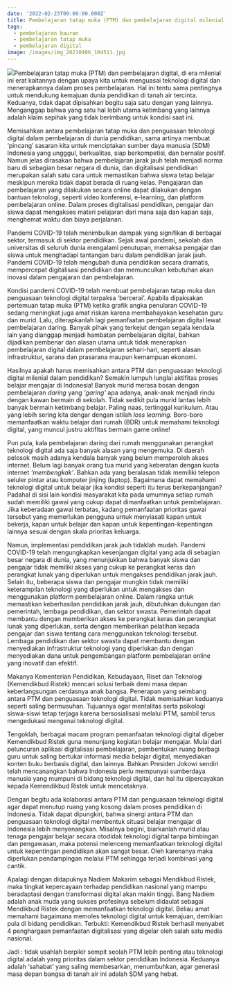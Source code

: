 ```yaml
---
date: '2022-02-23T00:00:00.000Z'
title: Pembelajaran tatap muka (PTM) dan pembelajaran digital milenial (PDM)
tags:
  - pembelajaran bauran
  - pembelajaran tatap muka
  - pembelajaran digital
image: /images/img_20210406_104511.jpg
---
```


![](/images/img_20210406_104511.jpg)Pembelajaran tatap muka (PTM) dan pembelajaran digital, di era milenial ini erat kaitannya dengan upaya kita untuk menguasai teknologi digital dan menerapkannya dalam proses pembelajaran. Hal ini tentu sama pentingnya untuk mendukung kemajuan dunia pendidikan di tanah air tercinta. Keduanya, tidak dapat dipisahkan begitu saja satu dengan yang lainnya. Menganggap bahwa yang satu hal lebih utama ketimbang yang lainnya adalah klaim sepihak yang tidak berimbang untuk kondisi saat ini.

Memisahkan antara pembelajaran tatap muka dan penguasaan teknologi digital dalam pembelajaran di dunia pendidikan, sama artinya membuat ‘pincang’ sasaran kita untuk menciptakan sumber daya manusia (SDM) Indonesia yang ungggul, berkualitas, siap berkompetisi, dan bernalar positif. Namun jelas dirasakan bahwa pembelajaran jarak jauh telah menjadi norma baru di sebagian besar negara di dunia, dan digitalisasi pendidikan merupakan salah satu cara untuk memastikan bahwa siswa tetap belajar meskipun mereka tidak dapat berada di ruang kelas. Pengajaran dan pembelajaran yang dilakukan secara online dapat dilakukan dengan bantuan teknologi, seperti video konferensi, e-learning, dan platform pembelajaran online. Dalam proses digitalisasi pendidikan, pengajar dan siswa dapat mengakses materi pelajaran dari mana saja dan kapan saja, menghemat waktu dan biaya perjalanan.

Pandemi COVID-19 telah menimbulkan dampak yang signifikan di berbagai sektor, termasuk di sektor pendidikan. Sejak awal pandemi, sekolah dan universitas di seluruh dunia mengalami penutupan, memaksa pengajar dan siswa untuk menghadapi tantangan baru dalam pendidikan jarak jauh. Pandemi COVID-19 telah mengubah dunia pendidikan secara dramatis, mempercepat digitalisasi pendidikan dan memunculkan kebutuhan akan inovasi dalam pengajaran dan pembelajaran.

Kondisi pandemi COVID-19 telah membuat pembelajaran tatap muka dan penguasaan teknologi digital terpaksa ‘bercerai’. Apabila dipaksakan pertemuan tatap muka (PTM) ketika grafik angka penularan COVID-19 sedang meningkat juga amat riskan karena membahayakan kesehatan guru dan murid. Lalu, diterapkanlah lagi pemanfaatan pembelajaran digital lewat pembelajaran daring. Banyak pihak yang terkejut dengan segala kendala lain yang dianggap menjadi hambatan pembelajaran digital, bahkan dijadikan pembenar dan alasan utama untuk tidak menerapkan pembelajaran digital dalam pembelajaran sehari-hari, seperti alasan infrastruktur, sarana dan prasarana maupun kemampuan ekonomi.

Hasilnya apakah harus memisahkan antara PTM dan penguasaan teknologi digital milenial dalam pendidikan? Semakin lumpuh lunglai aktifitas proses belajar mengajar di Indonesia! Banyak murid merasa bosan dengan pembelajaran *daring* yang *'garing'* apa adanya, anak-anak menjadi rindu dengan kawan bermain di sekolah. Tidak sedikit pula murid lantas lebih banyak bermain ketimbang belajar. Paling naas, tertinggal kurikulum. Atau yang lebih sering kita dengar dengan istilah *loss learning.*  Boro-boro memanfaatkan waktu belajar dari rumah (BDR) untuk memahami teknologi digital, yang muncul justru aktifitas bermain game online!

Pun pula, kala pembelajaran daring dari rumah menggunakan perangkat teknologi digital ada saja banyak alasan yang mengemuka. Di daerah pelosok masih adanya kendala banyak yang belum memperoleh akses internet. Belum lagi banyak orang tua murid yang keberatan dengan kuota internet *‘membengkak’*. Bahkan ada yang beralasan tidak memiliki telepon seluler pintar atau komputer jinjing (laptop). Bagaimana dapat memahami teknologi digital untuk belajar jika kondisi seperti itu terus berkepanjangan? Padahal di sisi lain kondisi masyarakat kita pada umumnya setiap rumah sudah memiliki gawai yang cukup dapat dimanfaatkan untuk pembelajaran. Jika keberadaan gawai terbatas, kadang pemanfaatan prioritas gawai tersebut yang memerlukan pengguna untuk menyiasati kapan untuk bekerja, kapan untuk belajar dan kapan untuk kepentingan-kepentingan lainnya sesuai dengan skala prioritas keluarga.

Namun, implementasi pendidikan jarak jauh tidaklah mudah. Pandemi COVID-19 telah mengungkapkan kesenjangan digital yang ada di sebagian besar negara di dunia, yang menunjukkan bahwa banyak siswa dan pengajar tidak memiliki akses yang cukup ke perangkat keras dan perangkat lunak yang diperlukan untuk mengakses pendidikan jarak jauh. Selain itu, beberapa siswa dan pengajar mungkin tidak memiliki keterampilan teknologi yang diperlukan untuk mengakses dan menggunakan platform pembelajaran online. Dalam rangka untuk memastikan keberhasilan pendidikan jarak jauh, dibutuhkan dukungan dari pemerintah, lembaga pendidikan, dan sektor swasta. Pemerintah dapat membantu dengan memberikan akses ke perangkat keras dan perangkat lunak yang diperlukan, serta dengan memberikan pelatihan kepada pengajar dan siswa tentang cara menggunakan teknologi tersebut. Lembaga pendidikan dan sektor swasta dapat membantu dengan menyediakan infrastruktur teknologi yang diperlukan dan dengan menyediakan dana untuk pengembangan platform pembelajaran online yang inovatif dan efektif.

Makanya Kementerian Pendidikan, Kebudayaan, Riset dan Teknologi (Kemendikbud Ristek) mencari solusi terbaik demi masa depan keberlangsungan cerdasnya anak bangsa. Penerapan yang seimbang antara PTM dan penguasaan teknologi digital. Tidak memisahkan keduanya seperti saling bermusuhan. Tujuannya agar mentalitas serta psikologi siswa-siswi tetap terjaga karena bersosialisasi melalui PTM, sambil terus mengedukasi mengenai teknologi digital.

Tengoklah, berbagai macam program pemanfaatan teknologi digital digeber Kemendikbud Ristek guna menunjang kegiatan belajar mengajar. Mulai dari peluncuran aplikasi digitalisasi pembelajaran, pembentukan ruang berbagi guru untuk saling bertukar informasi media belajar digital, menyediakan konten buku berbasis digital, dan lainnya. Bahkan Presiden Jokowi sendiri telah mencanangkan bahwa Indonesia perlu mempunyai sumberdaya manusia yang mumpuni di bidang teknologi digital, dan hal itu dipercayakan kepada Kemendikbud Ristek untuk mencetaknya.

Dengan begitu ada kolaborasi antara PTM dan penguasaan teknologi digital agar dapat menutup ruang yang kosong dalam proses pendidikan di Indonesia. Tidak dapat dipungkiri, bahwa sinergi antara PTM dan penguasaan teknologi digital membentuk situasi belajar mengajar di Indonesia lebih menyenangkan. Misalnya begini, biarkanlah murid atau tenaga pengajar belajar secara otodidak teknologi digital tanpa bimbingan dan pengawasan, maka potensi melenceng memanfaatkan teknologi digital untuk kepentingan pendidikan akan sangat besar. Oleh karenanya maka diperlukan pendampingan melalui PTM sehingga terjadi kombinasi yang cantik.

Apalagi dengan didapuknya Nadiem Makarim sebagai Mendikbud Ristek, maka tingkat kepercayaan terhadap pendidikan nasional yang mampu beradaptasi dengan transformasi digital akan makin tinggi. Bang Nadiem adalah anak muda yang sukses profesinya sebelum didaulat sebagai Mendikbud Ristek dengan memanfaatkan teknologi digital. Beliau amat memahami bagaimana memoles teknologi digital untuk kemajuan, demikian pula di bidang pendidikan. Terbukti: Kemendikbud Ristek berhasil menyabet 4 penghargaan pemanfaatan digitalisasi yang digelar oleh salah satu media nasional.

Jadi : tidak usahlah berpikir sempit seolah PTM lebih penting atau teknologi digital adalah yang prioritas dalam sektor pendidikan Indonesia. Keduanya adalah ‘sahabat’ yang saling membesarkan, menumbuhkan, agar generasi masa depan bangsa di tanah air ini adalah SDM yang hebat.
